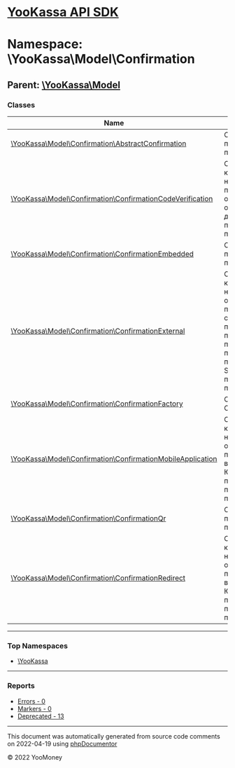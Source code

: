 # [YooKassa API SDK](../home.md)

# Namespace: \YooKassa\Model\Confirmation

## Parent: [\YooKassa\Model](../namespaces/yookassa-model.md)

### Classes

| Name | Summary |
| ---- | ------- |
| [\YooKassa\Model\Confirmation\AbstractConfirmation](../classes/YooKassa-Model-Confirmation-AbstractConfirmation.md) | Способ подтверждения платежа. |
| [\YooKassa\Model\Confirmation\ConfirmationCodeVerification](../classes/YooKassa-Model-Confirmation-ConfirmationCodeVerification.md) | Сценарий при котором необходимо получить одноразовый код от плательщика для подтверждения платежа |
| [\YooKassa\Model\Confirmation\ConfirmationEmbedded](../classes/YooKassa-Model-Confirmation-ConfirmationEmbedded.md) | Способ подтверждения платежа. |
| [\YooKassa\Model\Confirmation\ConfirmationExternal](../classes/YooKassa-Model-Confirmation-ConfirmationExternal.md) | Сценарий при котором необходимо ожидать пока пользователь самостоятельно подтвердит платеж. Например, пользователь подтверждает платеж ответом на SMS или в приложении партнера |
| [\YooKassa\Model\Confirmation\ConfirmationFactory](../classes/YooKassa-Model-Confirmation-ConfirmationFactory.md) | Class ConfirmationFactory |
| [\YooKassa\Model\Confirmation\ConfirmationMobileApplication](../classes/YooKassa-Model-Confirmation-ConfirmationMobileApplication.md) | Сценарий, при котором необходимо отправить плательщика на веб-страницу ЮKassa или партнера для подтверждения платежа |
| [\YooKassa\Model\Confirmation\ConfirmationQr](../classes/YooKassa-Model-Confirmation-ConfirmationQr.md) | Способ подтверждения платежа. |
| [\YooKassa\Model\Confirmation\ConfirmationRedirect](../classes/YooKassa-Model-Confirmation-ConfirmationRedirect.md) | Сценарий, при котором необходимо отправить плательщика на веб-страницу ЮKassa или партнера для подтверждения платежа |

---

### Top Namespaces

* [\YooKassa](../namespaces/yookassa.md)

---

### Reports
* [Errors - 0](../reports/errors.md)
* [Markers - 0](../reports/markers.md)
* [Deprecated - 13](../reports/deprecated.md)

---

This document was automatically generated from source code comments on 2022-04-19 using [phpDocumentor](http://www.phpdoc.org/)

&copy; 2022 YooMoney